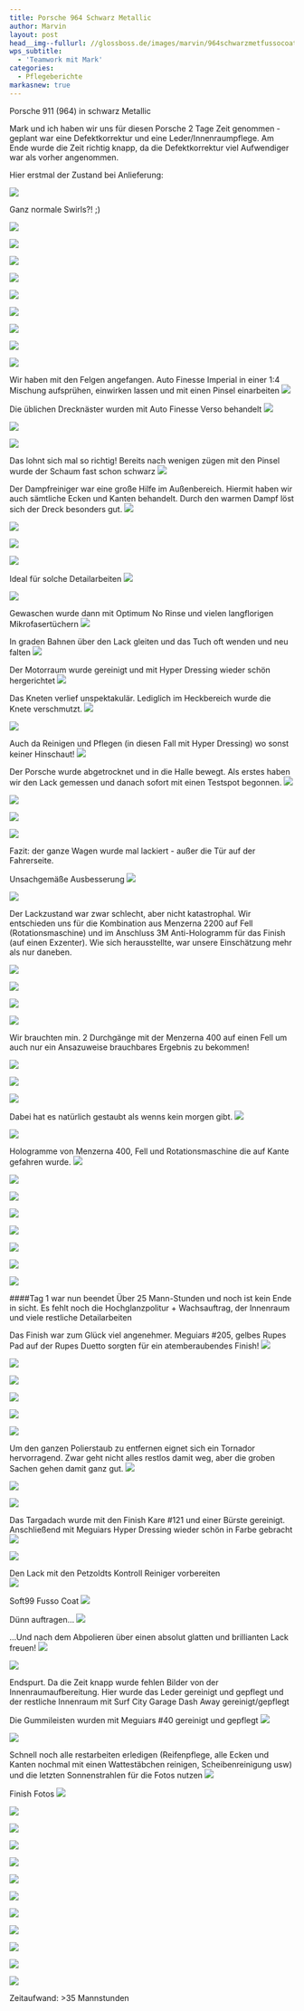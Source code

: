 ```yaml
---
title: Porsche 964 Schwarz Metallic
author: Marvin
layout: post
head__img--fullurl: //glossboss.de/images/marvin/964schwarzmetfussocoat/P1020515.JPG
wps_subtitle:
  - 'Teamwork mit Mark'
categories:
  - Pflegeberichte
markasnew: true
---
```

Porsche 911 (964) in schwarz Metallic

Mark und ich haben wir uns für diesen Porsche 2 Tage Zeit genommen - geplant war eine Defektkorrektur und eine Leder/Innenraumpflege. Am Ende wurde die Zeit richtig knapp, da die Defektkorrektur viel Aufwendiger war als vorher angenommen.

Hier erstmal der Zustand bei Anlieferung:

![](https://glossboss.de/images/marvin/964schwarzmetfussocoat/P1020349.JPG)

Ganz normale Swirls?! ;)

![](https://glossboss.de/images/marvin/964schwarzmetfussocoat/P1020351.JPG)


![](https://glossboss.de/images/marvin/964schwarzmetfussocoat/P1020352.JPG)


![](https://glossboss.de/images/marvin/964schwarzmetfussocoat/P1020353.JPG)


![](https://glossboss.de/images/marvin/964schwarzmetfussocoat/P1020354.JPG)


![](https://glossboss.de/images/marvin/964schwarzmetfussocoat/P1020356.JPG)


![](https://glossboss.de/images/marvin/964schwarzmetfussocoat/P1020357.JPG)


![](https://glossboss.de/images/marvin/964schwarzmetfussocoat/P1020358.JPG)


![](https://glossboss.de/images/marvin/964schwarzmetfussocoat/P1020359.JPG)


![](https://glossboss.de/images/marvin/964schwarzmetfussocoat/P1020360.JPG)

Wir haben mit den Felgen angefangen. Auto Finesse Imperial in einer 1:4 Mischung aufsprühen, einwirken lassen und mit einen Pinsel einarbeiten
![](https://glossboss.de/images/marvin/964schwarzmetfussocoat/P1020362.JPG)

Die üblichen Drecknäster wurden mit Auto Finesse Verso behandelt
![](https://glossboss.de/images/marvin/964schwarzmetfussocoat/P1020363.JPG)


![](https://glossboss.de/images/marvin/964schwarzmetfussocoat/P1020364.JPG)


![](https://glossboss.de/images/marvin/964schwarzmetfussocoat/P1020365.JPG)

Das lohnt sich mal so richtig! Bereits nach wenigen zügen mit den Pinsel wurde der Schaum fast schon schwarz
![](https://glossboss.de/images/marvin/964schwarzmetfussocoat/P1020367.JPG)

Der Dampfreiniger war eine große Hilfe im Außenbereich. Hiermit haben wir auch sämtliche Ecken und Kanten behandelt.
Durch den warmen Dampf löst sich der Dreck besonders gut.
![](https://glossboss.de/images/marvin/964schwarzmetfussocoat/P1020368.JPG)


![](https://glossboss.de/images/marvin/964schwarzmetfussocoat/P1020369.JPG)


![](https://glossboss.de/images/marvin/964schwarzmetfussocoat/P1020370.JPG)


![](https://glossboss.de/images/marvin/964schwarzmetfussocoat/P1020371.JPG)

Ideal für solche Detailarbeiten
![](https://glossboss.de/images/marvin/964schwarzmetfussocoat/P1020372.JPG)


![](https://glossboss.de/images/marvin/964schwarzmetfussocoat/P1020373.JPG)

Gewaschen wurde dann mit Optimum No Rinse und vielen langflorigen Mikrofasertüchern
![](https://glossboss.de/images/marvin/964schwarzmetfussocoat/P1020374.JPG)

In graden Bahnen über den Lack gleiten und das Tuch oft wenden und neu falten
![](https://glossboss.de/images/marvin/964schwarzmetfussocoat/P1020375.JPG)

Der Motorraum wurde gereinigt und mit Hyper Dressing wieder schön hergerichtet
![](https://glossboss.de/images/marvin/964schwarzmetfussocoat/P1020376.JPG)

Das Kneten verlief unspektakulär. Lediglich im Heckbereich wurde die Knete verschmutzt.
![](https://glossboss.de/images/marvin/964schwarzmetfussocoat/P1020377.JPG)


![](https://glossboss.de/images/marvin/964schwarzmetfussocoat/P1020379.JPG)

Auch da Reinigen und Pflegen (in diesen Fall mit Hyper Dressing) wo sonst keiner Hinschaut!
![](https://glossboss.de/images/marvin/964schwarzmetfussocoat/P1020381.JPG)

Der Porsche wurde abgetrocknet und in die Halle bewegt. Als erstes haben wir den Lack gemessen und danach sofort mit einen Testspot begonnen.
![](https://glossboss.de/images/marvin/964schwarzmetfussocoat/P1020382.JPG)


![](https://glossboss.de/images/marvin/964schwarzmetfussocoat/P1020383.JPG)


![](https://glossboss.de/images/marvin/964schwarzmetfussocoat/P1020384.JPG)


![](https://glossboss.de/images/marvin/964schwarzmetfussocoat/P1020385.JPG)

Fazit: der ganze Wagen wurde mal lackiert - außer die Tür auf der Fahrerseite.

Unsachgemäße Ausbesserung
![](https://glossboss.de/images/marvin/964schwarzmetfussocoat/P1020388.JPG)


![](https://glossboss.de/images/marvin/964schwarzmetfussocoat/P1020389.JPG)

Der Lackzustand war zwar schlecht, aber nicht katastrophal. Wir entschieden uns für die Kombination aus Menzerna 2200 auf Fell (Rotationsmaschine) und im Anschluss 3M Anti-Hologramm für das Finish (auf einen Exzenter). Wie sich herausstellte, war unsere Einschätzung mehr als nur daneben.


![](https://glossboss.de/images/marvin/964schwarzmetfussocoat/P1020418.JPG)


![](https://glossboss.de/images/marvin/964schwarzmetfussocoat/P1020419.JPG)


![](https://glossboss.de/images/marvin/964schwarzmetfussocoat/P1020421.JPG)


![](https://glossboss.de/images/marvin/964schwarzmetfussocoat/P1020423.JPG)

Wir brauchten min. 2 Durchgänge mit der Menzerna 400 auf einen Fell um auch nur ein Ansazuweise brauchbares Ergebnis zu bekommen!

![](https://glossboss.de/images/marvin/964schwarzmetfussocoat/P1020426.JPG)


![](https://glossboss.de/images/marvin/964schwarzmetfussocoat/P1020428.JPG)


![](https://glossboss.de/images/marvin/964schwarzmetfussocoat/P1020429.JPG)

Dabei hat es natürlich gestaubt als wenns kein morgen gibt. 
![](https://glossboss.de/images/marvin/964schwarzmetfussocoat/P1020431.JPG)


![](https://glossboss.de/images/marvin/964schwarzmetfussocoat/P1020435.JPG)

Hologramme von Menzerna 400, Fell und Rotationsmaschine die auf Kante gefahren wurde.
![](https://glossboss.de/images/marvin/964schwarzmetfussocoat/P1020437.JPG)


![](https://glossboss.de/images/marvin/964schwarzmetfussocoat/P1020440.JPG)


![](https://glossboss.de/images/marvin/964schwarzmetfussocoat/P1020441.JPG)


![](https://glossboss.de/images/marvin/964schwarzmetfussocoat/P1020442.JPG)


![](https://glossboss.de/images/marvin/964schwarzmetfussocoat/P1020443.JPG)


![](https://glossboss.de/images/marvin/964schwarzmetfussocoat/P1020449.JPG)


![](https://glossboss.de/images/marvin/964schwarzmetfussocoat/P1020456.JPG)


![](https://glossboss.de/images/marvin/964schwarzmetfussocoat/P1020458.JPG)

####Tag 1 war nun beendet
Über 25 Mann-Stunden und noch ist kein Ende in sicht. Es fehlt noch die Hochglanzpolitur + Wachsauftrag, der Innenraum und viele restliche Detailarbeiten


Das Finish war zum Glück viel angenehmer. Meguiars #205, gelbes Rupes Pad auf der Rupes Duetto sorgten für ein atemberaubendes Finish!
![](https://glossboss.de/images/marvin/964schwarzmetfussocoat/P1020460.JPG)


![](https://glossboss.de/images/marvin/964schwarzmetfussocoat/P1020465.JPG)


![](https://glossboss.de/images/marvin/964schwarzmetfussocoat/P1020467.JPG)


![](https://glossboss.de/images/marvin/964schwarzmetfussocoat/P1020470.JPG)


![](https://glossboss.de/images/marvin/964schwarzmetfussocoat/P1020471.JPG)


![](https://glossboss.de/images/marvin/964schwarzmetfussocoat/P1020475.JPG)

Um den ganzen Polierstaub zu entfernen eignet sich ein Tornador hervorragend. Zwar geht nicht alles restlos damit weg, aber die groben Sachen gehen damit ganz gut.
![](https://glossboss.de/images/marvin/964schwarzmetfussocoat/P1020479.JPG)


![](https://glossboss.de/images/marvin/964schwarzmetfussocoat/P1020480.JPG)


![](https://glossboss.de/images/marvin/964schwarzmetfussocoat/P1020481.JPG)

Das Targadach wurde mit den Finish Kare #121 und einer Bürste gereinigt. Anschließend mit Meguiars Hyper Dressing wieder schön in Farbe gebracht
![](https://glossboss.de/images/marvin/964schwarzmetfussocoat/P1020484.JPG)


![](https://glossboss.de/images/marvin/964schwarzmetfussocoat/P1020485.JPG)

Den Lack mit den Petzoldts Kontroll Reiniger vorbereiten  
![](https://glossboss.de/images/marvin/964schwarzmetfussocoat/P1020486.JPG)

Soft99 Fusso Coat
![](https://glossboss.de/images/marvin/964schwarzmetfussocoat/P1020487.JPG)

Dünn auftragen...
![](https://glossboss.de/images/marvin/964schwarzmetfussocoat/P1020488.JPG)

...Und nach dem Abpolieren über einen absolut glatten und brillianten Lack freuen!
![](https://glossboss.de/images/marvin/964schwarzmetfussocoat/P1020494.JPG)


![](https://glossboss.de/images/marvin/964schwarzmetfussocoat/P1020497.JPG)

Endspurt. Da die Zeit knapp wurde fehlen Bilder von der Innenraumaufbereitung. Hier wurde das Leder gereinigt und gepflegt und der restliche Innenraum mit Surf City Garage Dash Away gereinigt/gepflegt

Die Gummileisten wurden mit Meguiars #40 gereinigt und gepflegt
![](https://glossboss.de/images/marvin/964schwarzmetfussocoat/P1020499.JPG)

![](https://glossboss.de/images/marvin/964schwarzmetfussocoat/P1020503.JPG)

Schnell noch alle restarbeiten erledigen (Reifenpflege, alle Ecken und Kanten nochmal mit einen Wattestäbchen reinigen, Scheibenreinigung usw) und die letzten Sonnenstrahlen für die Fotos nutzen
![](https://glossboss.de/images/marvin/964schwarzmetfussocoat/P1020501.JPG)

Finish Fotos
![](https://glossboss.de/images/marvin/964schwarzmetfussocoat/P1020504.JPG)


![](https://glossboss.de/images/marvin/964schwarzmetfussocoat/P1020506.JPG)


![](https://glossboss.de/images/marvin/964schwarzmetfussocoat/P1020508.JPG)


![](https://glossboss.de/images/marvin/964schwarzmetfussocoat/P1020509.JPG)


![](https://glossboss.de/images/marvin/964schwarzmetfussocoat/P1020510.JPG)


![](https://glossboss.de/images/marvin/964schwarzmetfussocoat/P1020513.JPG)


![](https://glossboss.de/images/marvin/964schwarzmetfussocoat/P1020514.JPG)


![](https://glossboss.de/images/marvin/964schwarzmetfussocoat/P1020515.JPG)


![](https://glossboss.de/images/marvin/964schwarzmetfussocoat/P1020517.JPG)


![](https://glossboss.de/images/marvin/964schwarzmetfussocoat/P1020519.JPG)


![](https://glossboss.de/images/marvin/964schwarzmetfussocoat/P1020522.JPG)


![](https://glossboss.de/images/marvin/964schwarzmetfussocoat/P1020523.JPG)


Zeitaufwand: >35 Mannstunden